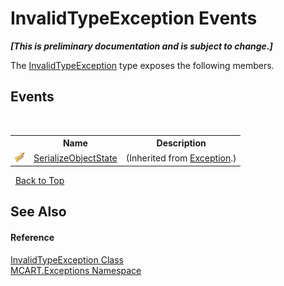 # InvalidTypeException Events
 _**\[This is preliminary documentation and is subject to change.\]**_

The <a href="d3237f73-936e-7ac2-c631-1ec211d9a535">InvalidTypeException</a> type exposes the following members.


## Events
&nbsp;<table><tr><th></th><th>Name</th><th>Description</th></tr><tr><td>![Protected event](media/protevent.gif "Protected event")</td><td><a href="http://msdn2.microsoft.com/es-es/library/ee332915" target="_blank">SerializeObjectState</a></td><td> (Inherited from <a href="http://msdn2.microsoft.com/es-es/library/c18k6c59" target="_blank">Exception</a>.)</td></tr></table>&nbsp;
<a href="#invalidtypeexception-events">Back to Top</a>

## See Also


#### Reference
<a href="d3237f73-936e-7ac2-c631-1ec211d9a535">InvalidTypeException Class</a><br /><a href="36e6166c-cb29-ee06-1b8a-ebc61fae7b0a">MCART.Exceptions Namespace</a><br />